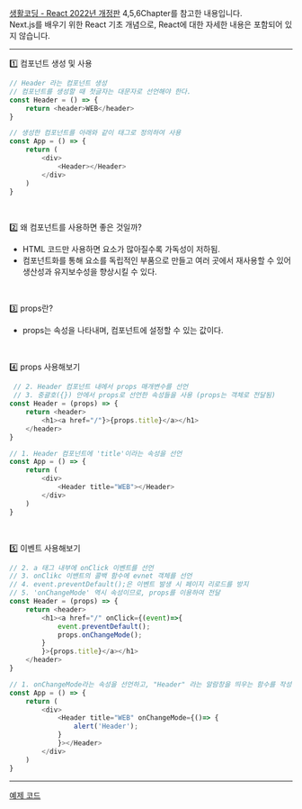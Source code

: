 [생활코딩 - React 2022년 개정판](https://www.youtube.com/playlist?list=PLuHgQVnccGMCOGstdDZvH41x0Vtvwyxu7) 4,5,6Chapter를 참고한 내용입니다. <br>
Next.js를 배우기 위한 React 기초 개념으로, React에 대한 자세한 내용은 포함되어 있지 않습니다.

---

1️⃣ 컴포넌트 생성 및 사용
```javascript
// Header 라는 컴포넌트 생성
// 컴포넌트를 생성할 때 첫글자는 대문자로 선언해야 한다.
const Header = () => {
    return <header>WEB</header>
}

// 생성한 컴포넌트를 아래와 같이 태그로 정의하여 사용
const App = () => {
    return (
        <div>
            <Header></Header>
        </div>
    )
}
```

<br>

2️⃣ 왜 컴포넌트를 사용하면 좋은 것일까?
- HTML 코드만 사용하면 요소가 많아질수록 가독성이 저하됨.
- 컴포넌트화를 통해 요소를 독립적인 부품으로 만들고 여러 곳에서 재사용할 수 있어 생산성과 유지보수성을 향상시킬 수 있다.

<br>

3️⃣ props란?
- props는 속성을 나타내며, 컴포넌트에 설정할 수 있는 값이다.

<br>

4️⃣ props 사용해보기
```javascript
 // 2. Header 컴포넌트 내에서 props 매개변수를 선언
 // 3. 중괄호({}) 안에서 props로 선언한 속성들을 사용 (props는 객체로 전달됨)
const Header = (props) => {
    return <header>
        <h1><a href="/"}>{props.title}</a></h1>
    </header>
}

// 1. Header 컴포넌트에 'title'이라는 속성을 선언
const App = () => {
    return (
        <div>
            <Header title="WEB"></Header>
        </div>
    )
}
```

<br>

5️⃣ 이벤트 사용해보기
```javascript
// 2. a 태그 내부에 onClick 이벤트를 선언
// 3. onClikc 이밴트의 콜백 함수에 evnet 객체를 선언
// 4. event.preventDefault();은 이벤트 발생 시 페이지 리로드를 방지
// 5. 'onChangeMode' 역시 속성이므로, props를 이용하여 전달
const Header = (props) => {
    return <header>
        <h1><a href="/" onClick={(event)=>{
            event.preventDefault();
            props.onChangeMode();
        }
        }>{props.title}</a></h1>
    </header>
}

// 1. onChangeMode라는 속성을 선언하고, "Header" 라는 알람창을 띄우는 함수를 작성
const App = () => {
    return (
        <div>
            <Header title="WEB" onChangeMode={()=> {
                alert('Header');
            }
            }></Header>
        </div>
    )
}
```

---

[예제 코드](https://github.com/zzeri1008/react-example1/blob/main/src/App-230828.js)